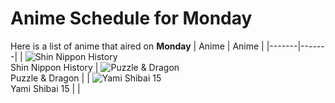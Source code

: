 # Anime Schedule for Monday
Here is a list of anime that aired on **Monday** 
| Anime | Anime |
|-------|-------|
| ![Shin Nippon History](https://cdn.myanimelist.net/images/anime/1433/134811.webp)<br>Shin Nippon History | ![Puzzle & Dragon](https://cdn.myanimelist.net/images/anime/1460/149962.webp)<br>Puzzle & Dragon |
| ![Yami Shibai 15](https://cdn.myanimelist.net/images/anime/1975/150436.webp)<br>Yami Shibai 15 |  |
